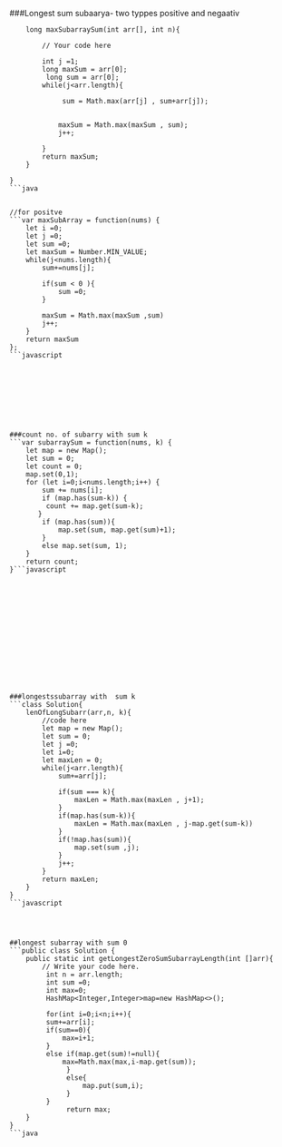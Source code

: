 ###Longest sum subaarya- two typpes positive and negaativ
```class Solution{
    long maxSubarraySum(int arr[], int n){
        
        // Your code here
       
        int j =1;
        long maxSum = arr[0];
         long sum = arr[0];
        while(j<arr.length){
            
             sum = Math.max(arr[j] , sum+arr[j]);
            
            
            maxSum = Math.max(maxSum , sum);
            j++;
            
        }
        return maxSum;
    }
    
}
```java


//for positve 
```var maxSubArray = function(nums) {
    let i =0;
    let j =0;
    let sum =0;
    let maxSum = Number.MIN_VALUE;
    while(j<nums.length){
        sum+=nums[j];

        if(sum < 0 ){
            sum =0;
        }

        maxSum = Math.max(maxSum ,sum)
        j++;
    }
    return maxSum
};
```javascript









###count no. of subarry with sum k
```var subarraySum = function(nums, k) {
    let map = new Map();
    let sum = 0;
    let count = 0;
    map.set(0,1);
    for (let i=0;i<nums.length;i++) {
        sum += nums[i];
        if (map.has(sum-k)) {
         count += map.get(sum-k);
       }
        if (map.has(sum)){ 
            map.set(sum, map.get(sum)+1);
        }
        else map.set(sum, 1);
    }
    return count;
}```javascript















###longestssubarray with  sum k
```class Solution{
    lenOfLongSubarr(arr,n, k){
        //code here
        let map = new Map();
        let sum = 0;
        let j =0;
        let i=0;
        let maxLen = 0;
        while(j<arr.length){
            sum+=arr[j];
            
            if(sum === k){
                maxLen = Math.max(maxLen , j+1);
            }
            if(map.has(sum-k)){
                maxLen = Math.max(maxLen , j-map.get(sum-k))
            }
            if(!map.has(sum)){
                map.set(sum ,j);
            }
            j++;
        }
        return maxLen;
    }
}
```javascript




##longest subarray with sum 0
```public class Solution {
    public static int getLongestZeroSumSubarrayLength(int []arr){
        // Write your code here.
         int n = arr.length;
         int sum =0;
         int max=0;
         HashMap<Integer,Integer>map=new HashMap<>();

         for(int i=0;i<n;i++){
         sum+=arr[i];
         if(sum==0){
             max=i+1;
         }
         else if(map.get(sum)!=null){
             max=Math.max(max,i-map.get(sum));
              }
              else{
                  map.put(sum,i);
              }
         }
              return max;
    }
}
```java